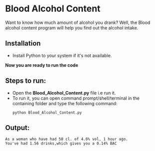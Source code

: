 # Blood Alcohol Content

Want to know how much amount of alcohol you drank? Well, the Blood alcohol content program will help you find out the alcohol intake.

## Installation

- Install Python to your system if it's not available.

**Now you are ready to run the code**

## Steps to run:

- Open the **Blood_Alcohol_Content.py** file i.e run it.
- To run it, you can open command prompt/shell/terminal in the containing folder and type the following command:
    ```
    python Blood_Alcohol_Content.py
    ```
## Output:
```
As a woman who have had 50 cl. of 4.6% vol, 1 hour ago.
You've had 1.56 drinks,which gives you a 0.14% BAC
```